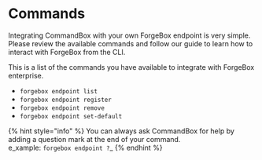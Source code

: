 # Commands

Integrating CommandBox with your own ForgeBox endpoint is very simple. Please review the available commands and follow our guide to learn how to interact with ForgeBox from the CLI.

This is a list of the commands you have available to integrate with ForgeBox enterprise.

* `forgebox endpoint list`
* `forgebox endpoint register`
* `forgebox endpoint remove`
* `forgebox endpoint set-default`

{% hint style="info" %}
You can always ask CommandBox for help by adding a question mark at the end of your command.\
e_xample: `forgebox endpoint ?`_
{% endhint %}
